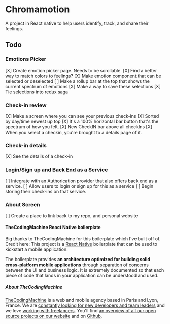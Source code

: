 # Chromamotion

A project in React native to help users identify, track, and share their feelings.

## Todo

### Emotions Picker
[X] Create emotion picker page. Needs to be scrollable.
  [X] Find a better way to match colors to feelings?
[X] Make emotion component that can be selected or deselected
[ ] Make a rollup bar at the top that shows the current spectrum of emotions
[X] Make a way to save these selections
  [X] Tie selections into redux saga

### Check-in review
[X] Make a screen where you can see your previous check-ins
  [X] Sorted by day/time newest up top
  [X] It's a 100% horizontal bar button that's the spectrum of how you felt.
  [X] New CheckIN bar above all checkIns
[X] When you select a checkin, you're brought to a details page of it.

### Check-in details
[X] See the details of a check-in

### Login/Sign up and Back End as a Service
[ ] Integrate with an Authorication provider that also offers back end as a service.
[ ] Allow users to login or sign up for this as a service
[ ] Begin storing their check-ins on that service.

### About Screen
[ ] Create a place to link back to my repo, and personal website

#### TheCodingMachine React Native boilerplate
Big thanks to TheCodingMachine for this boilerplate which I've built off of. Credit here:
This project is a [React Native](https://facebook.github.io/react-native/) boilerplate that can be used to kickstart a mobile application.

The boilerplate provides **an architecture optimized for building solid cross-platform mobile applications** through separation of concerns between the UI and business logic. It is extremely documented so that each piece of code that lands in your application can be understood and used.

##### About TheCodingMachine

[TheCodingMachine](https://www.thecodingmachine.com/) is a web and mobile agency based in Paris and Lyon, France. We are [constantly looking for new developers and team leaders](https://www.thecodingmachine.com/nous-rejoindre/) and we love [working with freelancers](https://coders.thecodingmachine.com/). You'll find [an overview of all our open source projects on our website](https://thecodingmachine.io/open-source) and on [Github](https://github.com/thecodingmachine).
